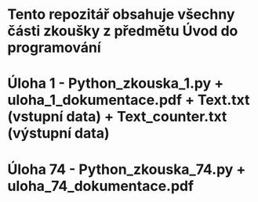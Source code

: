 # Tento repozitář obsahuje všechny části zkoušky z předmětu Úvod do programování
# Úloha 1 - Python_zkouska_1.py + uloha_1_dokumentace.pdf + Text.txt (vstupní data) + Text_counter.txt (výstupní data)
# Úloha 74 - Python_zkouska_74.py + uloha_74_dokumentace.pdf
